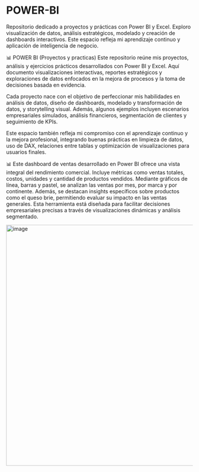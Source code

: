 # POWER-BI
Repositorio dedicado a proyectos y prácticas con Power BI y Excel. Exploro visualización de datos, análisis estratégicos, modelado y creación de dashboards interactivos. Este espacio refleja mi aprendizaje continuo y aplicación de inteligencia de negocio.

📊 POWER BI (Proyectos y practicas)
Este repositorio reúne mis proyectos, análisis y ejercicios prácticos desarrollados con Power BI y Excel. Aquí documento visualizaciones interactivas, reportes estratégicos y exploraciones de datos enfocados en la mejora de procesos y la toma de decisiones basada en evidencia.

Cada proyecto nace con el objetivo de perfeccionar mis habilidades en análisis de datos, diseño de dashboards, modelado y transformación de datos, y storytelling visual. Además, algunos ejemplos incluyen escenarios empresariales simulados, análisis financieros, segmentación de clientes y seguimiento de KPIs.

Este espacio también refleja mi compromiso con el aprendizaje continuo y la mejora profesional, integrando buenas prácticas en limpieza de datos, uso de DAX, relaciones entre tablas y optimización de visualizaciones para usuarios finales.

📊 Este dashboard de ventas desarrollado en Power BI ofrece una vista integral del rendimiento comercial. Incluye métricas como ventas totales, costos, unidades y cantidad de productos vendidos. Mediante gráficos de línea, barras y pastel, se analizan las ventas por mes, por marca y por continente. Además, se destacan insights específicos sobre productos como el queso brie, permitiendo evaluar su impacto en las ventas generales. Esta herramienta está diseñada para facilitar decisiones empresariales precisas a través de visualizaciones dinámicas y análisis segmentado.

<img width="1162" height="650" alt="image" src="https://github.com/user-attachments/assets/fdbe349d-466e-49b3-b521-69cbf5a4de0c" />

